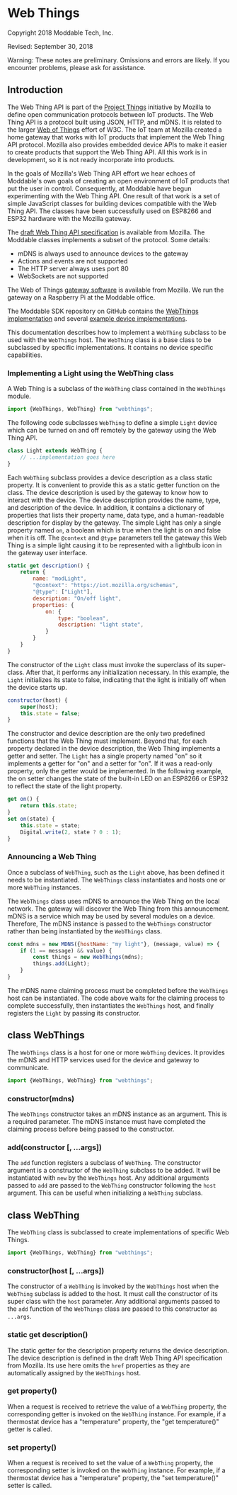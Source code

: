 # Web Things
Copyright 2018 Moddable Tech, Inc.

Revised: September 30, 2018

Warning: These notes are preliminary. Omissions and errors are likely. If you encounter problems, please ask for assistance.

## Introduction
The Web Thing API is part of the [Project Things](https://iot.mozilla.org) initiative by Mozilla to define open communication protocols between IoT products. The Web Thing API is a protocol built using JSON, HTTP, and mDNS. It is related to the larger [Web of Things](https://www.w3.org/WoT/) effort of W3C. The IoT team at Mozilla created a home gateway that works with IoT products that  implement the Web Thing API protocol. Mozilla also provides embedded device APIs to make it easier to create products that support the Web Thing API. All this work is in development, so it is not ready incorporate into products. 

In the goals of Mozilla's Web Thing API effort we hear echoes of Moddable's own goals of creating an open environment of IoT products that put the user in control. Consequently, at Moddable have begun experimenting with the Web Thing API. One result of that work is a set of simple JavaScript classes for building devices compatible with the Web Thing API. The classes have been successfully used on ESP8266 and ESP32 hardware with the Mozilla gateway.

The [draft Web Thing API specification](https://iot.mozilla.org/wot/) is available from Mozilla. The Moddable classes implements a subset of the protocol. Some details:

- mDNS is always used to announce devices to the gateway
- Actions and events are not supported
- The HTTP server always uses port 80
- WebSockets are not supported

The Web of Things [gateway software](https://iot.mozilla.org/gateway/) is available from Mozilla. We run the gateway on a Raspberry Pi at the Moddable office.

The Moddable SDK repository on GitHub contains the [WebThings implementation](https://github.com/Moddable-OpenSource/moddable/tree/public/modules/network/webthings) and several [example device implementations](https://github.com/Moddable-OpenSource/moddable/tree/public/examples/network/webthings).

This documentation describes how to implement a `WebThing` subclass to be used with the `WebThings` host. The `WebThing` class is a base class to be subclassed by specific implementations. It contains no device specific capabilities. 

### Implementing a Light using the WebThing class

A Web Thing is a subclass of the `WebThing` class contained in the `WebThings` module.

```js
import {WebThings, WebThing} from "webthings";
```

The following code subclasses `WebThing` to define a simple `Light` device which can be turned on and off remotely by the gateway using the Web Thing API.

```js
class Light extends WebThing {
	// ...implementation goes here
}
```

Each `WebThing` subclass provides a device description as a class static property. It is convenient to provide this as a static getter function on the class. The device description is used by the gateway to know how to interact with the device. The device description provides the name, type, and description of the device. In addition, it contains a dictionary of properties that lists their property name, data type, and a human-readable description for display by the gateway. The simple Light has only a single property named `on`, a boolean which is true when the light is on and false when it is off. The `@context` and `@type` parameters tell the gateway this Web Thing is a simple light causing it to be represented with a lightbulb icon in the gateway user interface.

```js
static get description() {
	return {
		name: "modLight",
		"@context": "https://iot.mozilla.org/schemas",
		"@type": ["Light"],
		description: "On/off light",
		properties: {
			on: {
				type: "boolean",
				description: "light state",
			}
		}
	}
}
```

The constructor of the `Light` class must invoke the superclass of its super-class. After that, it performs any initialization necessary. In this example, the `Light` initializes its state to false, indicating that the light is initially off when the device starts up.

```js
constructor(host) {
	super(host);
	this.state = false;
}
```

The constructor and device description are the only two predefined functions that the Web Thing must implement. Beyond that, for each property declared in the device description, the Web Thing implements a getter and setter. The `Light` has a single property named "on" so it implements a getter for "on" and a setter for "on". If it was a read-only property, only the getter would be implemented. In the following example, the on setter changes the state of the built-in LED on an ESP8266 or ESP32 to reflect the state of the light property.

```js
get on() {
	return this.state;
}
set on(state) {
	this.state = state;
	Digital.write(2, state ? 0 : 1);
}
```

### Announcing a Web Thing

Once a subclass of `WebThing`, such as the `Light` above, has been defined it needs to be instantiated. The `WebThings` class instantiates and hosts one or more `WebThing` instances.

The `WebThings` class uses mDNS to announce the Web Thing on the local network. The gateway will discover the Web Thing from this announcement. mDNS is a service which may be used by several modules on a device. Therefore, The mDNS instance is passed to the `WebThings` constructor rather than being instantiated by the `WebThings` class.

```js
const mdns = new MDNS({hostName: "my light"}, (message, value) => {
	if (1 == message) && value) {
		const things = new WebThings(mdns);
		things.add(Light);
	}
}
```

The mDNS name claiming process must be completed before the `WebThings` host can be instantiated. The code above waits for the claiming process to complete successfully, then instantiates the `WebThings` host, and finally registers the `Light` by passing its constructor.

## class WebThings
The `WebThings` class is a host for one or more `WebThing` devices. It provides the mDNS and HTTP services used for the device and gateway to communicate.

```js
import {WebThings, WebThing} from "webthings";
```

### constructor(mdns)
The `WebThings` constructor takes an mDNS instance as an argument. This is a required parameter. The mDNS instance must have completed the claiming process before being passed to the constructor.

### add(constructor [, ...args])
The `add` function registers a subclass of `WebThing`. The constructor argument is a constructor of the `WebThing` subclass to be added. It will be instantiated with `new` by the `WebThings` host. Any additional arguments passed to `add` are passed to the `WebThing` constructor following the `host` argument. This can be useful when initializing a `WebThing` subclass.

## class WebThing
The `WebThing` class is subclassed to create implementations of specific Web Things. 

```js
import {WebThings, WebThing} from "webthings";
```

### constructor(host [, ...args])
The constructor of a `WebThing` is invoked by the `WebThings` host when the `WebThing` subclass is added to the host. It must call the constructor of its super class with the `host` parameter. Any additional arguments passed to the `add` function of the `WebThings` class are passed to this constructor as `...args`.

### static get description()
The static getter for the description property returns the device description. The device description is defined in the draft Web Thing API specification from Mozilla. Its use here omits the `href` properties as they are automatically assigned by the `WebThings` host.

### get property()
When a request is received to retrieve the value of a `WebThing` property, the corresponding getter is invoked on the `WebThing` instance. For example, if a thermostat device has a "temperature" property, the "get temperature()" getter is called.

### set property()
When a request is received to set the value of a `WebThing` property, the corresponding setter is invoked on the `WebThing` instance. For example, if a thermostat device has a "temperature" property, the "set temperature()" setter is called.


<!-- ### changed() -->
